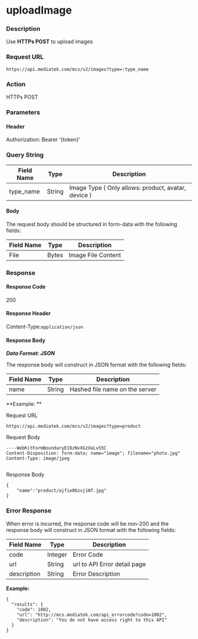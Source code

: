 # uploadImage

### Description

Use **HTTPs POST** to upload images

### Request URL

```
https://api.mediatek.com/mcs/v2/images?type=:type_name

```

### Action
HTTPs POST

### Parameters

#### Header

Authorization: Bearer '{token}'

### Query String
| Field Name | Type |Description|
| --- | --- | --- |
| type_name | String | Image Type ( Only allows: product, avatar, device ) |

#### Body

The request body should be structured in form-data with the following fields:

| Field Name | Type |Description|
| --- | --- | --- |
| File | Bytes | Image File Content |




### Response

#### Response Code
200

#### Response Header

Content-Type:`application/json`
#### Response Body

***Data Format: JSON***

The response body will construct in JSON format with the following fields:

| Field Name | Type |Description|
| --- | --- | --- |
| name | String | Hashed file name on the server |


**Example: **

Request URL
```
https://api.mediatek.com/mcs/v2/images?type=product
```

Request Body

```
----WebKitFormBoundaryE19zNvXGzXaLvS5C
Content-Disposition: form-data; name="image"; filename="photo.jpg"
Content-Type: image/jpeg


```

Response Body

```
{
    "name":"product/ajfie86zvj10f.jpg"
}
```

### Error Response

When error is incurred, the response code will be non-200 and the response body will construct in JSON format with the following fields:

| Field Name | Type |Description|
| --- | --- | --- |
| code | Integer | Error Code |
| url | String | url to API Error detail page |
| description | String | Error Description |

**Example:**

```
{
  "results": {
    "code": 1002,
    "url": "http://mcs.mediatek.com/api_errorcode?code=1002",
    "description": "You do not have access right to this API"
  }
}
```




